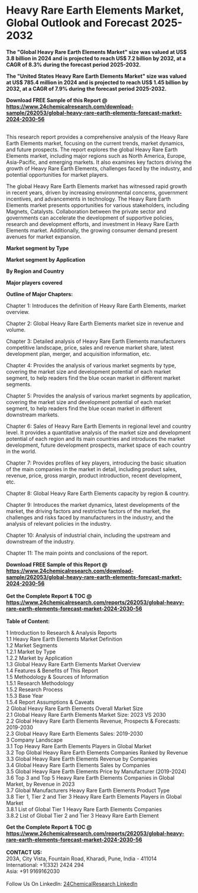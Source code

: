 <h1>Heavy Rare Earth Elements Market, Global Outlook and Forecast 2025-2032</h1><p><strong>The "Global Heavy Rare Earth Elements Market" size was valued at US$ 3.8 billion in 2024 and is projected to reach US$ 7.2 billion by 2032, at a CAGR of 8.3% during the forecast period 2025-2032.</strong></p><p>
</p><p><strong>The "United States Heavy Rare Earth Elements Market" size was valued at US$ 785.4 million in 2024 and is projected to reach US$ 1.45 billion by 2032, at a CAGR of 7.9% during the forecast period 2025-2032.</strong></p><div><b>Download FREE Sample of this Report @ 
            <a href="https://www.24chemicalresearch.com/download-sample/262053/global-heavy-rare-earth-elements-forecast-market-2024-2030-56">
            https://www.24chemicalresearch.com/download-sample/262053/global-heavy-rare-earth-elements-forecast-market-2024-2030-56</a></b></div><br><p>
</p><p>This research report provides a comprehensive analysis of the Heavy Rare Earth Elements market, focusing on the current trends, market dynamics, and future prospects. The report explores the global Heavy Rare Earth Elements market, including major regions such as North America, Europe, Asia-Pacific, and emerging markets. It also examines key factors driving the growth of Heavy Rare Earth Elements, challenges faced by the industry, and potential opportunities for market players.</p><p>
</p><p>The global Heavy Rare Earth Elements market has witnessed rapid growth in recent years, driven by increasing environmental concerns, government incentives, and advancements in technology. The Heavy Rare Earth Elements market presents opportunities for various stakeholders, including Magnets, Catalysts. Collaboration between the private sector and governments can accelerate the development of supportive policies, research and development efforts, and investment in Heavy Rare Earth Elements market. Additionally, the growing consumer demand present avenues for market expansion.</p><p>
</p><p><strong>Market segment by Type</strong></p><p>
</p><p>
</p><p><strong>Market segment by Application</strong></p><p>
</p><p>
</p><p><strong>By Region and Country</strong></p><p>
</p><p>
</p><p><strong>Major players covered</strong></p><p>
</p><p>
</p><p><strong>Outline of Major Chapters:</strong></p><p>
Chapter 1: Introduces the definition of Heavy Rare Earth Elements, market overview.</p><p>
Chapter 2: Global Heavy Rare Earth Elements market size in revenue and volume.</p><p>
Chapter 3: Detailed analysis of Heavy Rare Earth Elements manufacturers competitive landscape, price, sales and revenue market share, latest development plan, merger, and acquisition information, etc.</p><p>
Chapter 4: Provides the analysis of various market segments by type, covering the market size and development potential of each market segment, to help readers find the blue ocean market in different market segments.</p><p>
Chapter 5: Provides the analysis of various market segments by application, covering the market size and development potential of each market segment, to help readers find the blue ocean market in different downstream markets.</p><p>
Chapter 6: Sales of Heavy Rare Earth Elements in regional level and country level. It provides a quantitative analysis of the market size and development potential of each region and its main countries and introduces the market development, future development prospects, market space of each country in the world.</p><p>
Chapter 7: Provides profiles of key players, introducing the basic situation of the main companies in the market in detail, including product sales, revenue, price, gross margin, product introduction, recent development, etc.</p><p>
Chapter 8: Global Heavy Rare Earth Elements capacity by region &amp; country.</p><p>
Chapter 9: Introduces the market dynamics, latest developments of the market, the driving factors and restrictive factors of the market, the challenges and risks faced by manufacturers in the industry, and the analysis of relevant policies in the industry.</p><p>
Chapter 10: Analysis of industrial chain, including the upstream and downstream of the industry.</p><p>
Chapter 11: The main points and conclusions of the report.</p><div><b>Download FREE Sample of this Report @ 
            <a href="https://www.24chemicalresearch.com/download-sample/262053/global-heavy-rare-earth-elements-forecast-market-2024-2030-56">
            https://www.24chemicalresearch.com/download-sample/262053/global-heavy-rare-earth-elements-forecast-market-2024-2030-56</a></b></div><br><div><b>Get the Complete Report & TOC @ 
            <a href="https://www.24chemicalresearch.com/reports/262053/global-heavy-rare-earth-elements-forecast-market-2024-2030-56">
            https://www.24chemicalresearch.com/reports/262053/global-heavy-rare-earth-elements-forecast-market-2024-2030-56</a></b></div><br>
            <b>Table of Content:</b><p>1 Introduction to Research & Analysis Reports<br />
    1.1 Heavy Rare Earth Elements Market Definition<br />
    1.2 Market Segments<br />
        1.2.1 Market by Type<br />
        1.2.2 Market by Application<br />
    1.3 Global Heavy Rare Earth Elements Market Overview<br />
    1.4 Features & Benefits of This Report<br />
    1.5 Methodology & Sources of Information<br />
        1.5.1 Research Methodology<br />
        1.5.2 Research Process<br />
        1.5.3 Base Year<br />
        1.5.4 Report Assumptions & Caveats<br />
2 Global Heavy Rare Earth Elements Overall Market Size<br />
    2.1 Global Heavy Rare Earth Elements Market Size: 2023 VS 2030<br />
    2.2 Global Heavy Rare Earth Elements Revenue, Prospects & Forecasts: 2019-2030<br />
    2.3 Global Heavy Rare Earth Elements Sales: 2019-2030<br />
3 Company Landscape<br />
    3.1 Top Heavy Rare Earth Elements Players in Global Market<br />
    3.2 Top Global Heavy Rare Earth Elements Companies Ranked by Revenue<br />
    3.3 Global Heavy Rare Earth Elements Revenue by Companies<br />
    3.4 Global Heavy Rare Earth Elements Sales by Companies<br />
    3.5 Global Heavy Rare Earth Elements Price by Manufacturer (2019-2024)<br />
    3.6 Top 3 and Top 5 Heavy Rare Earth Elements Companies in Global Market, by Revenue in 2023<br />
    3.7 Global Manufacturers Heavy Rare Earth Elements Product Type<br />
    3.8 Tier 1, Tier 2 and Tier 3 Heavy Rare Earth Elements Players in Global Market<br />
        3.8.1 List of Global Tier 1 Heavy Rare Earth Elements Companies<br />
        3.8.2 List of Global Tier 2 and Tier 3 Heavy Rare Earth Element</p><div><b>Get the Complete Report & TOC @ 
            <a href="https://www.24chemicalresearch.com/reports/262053/global-heavy-rare-earth-elements-forecast-market-2024-2030-56">
            https://www.24chemicalresearch.com/reports/262053/global-heavy-rare-earth-elements-forecast-market-2024-2030-56</a></b></div><br><b>CONTACT US:</b><br>
            203A, City Vista, Fountain Road, Kharadi, Pune, India - 411014<br>
            International: +1(332) 2424 294<br>
            Asia: +91 9169162030 <br><br>
            Follow Us On LinkedIn: <a href="https://www.linkedin.com/company/24chemicalresearch/">24ChemicalResearch LinkedIn</a>